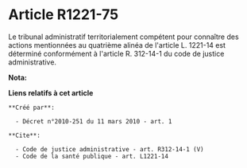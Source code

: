 # Article R1221-75

Le tribunal administratif territorialement compétent pour connaître des actions mentionnées au quatrième alinéa de l'article
L. 1221-14 est déterminé conformément à l'article R. 312-14-1 du code de justice administrative.

**Nota:**



**Liens relatifs à cet article**

	**Créé par**:

	  - Décret n°2010-251 du 11 mars 2010 - art. 1

	**Cite**:

	  - Code de justice administrative - art. R312-14-1 (V)
	  - Code de la santé publique - art. L1221-14
